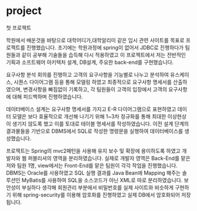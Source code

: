 # project
첫 프로젝트

학원에서 배운것을 바탕으로 대학어디가,대학알리미 같은 입시 관련 사이트를 목표로 프로젝트를 진행했습니다.
초기에는 학원과정에 spring이 없어서 JDBC로 진행하다가 팀원들과 같이 공부해 기술들을 습득해 다시 적용하였고 
이 프로젝트에서 저는 전반적인 기획과 소프트웨어 아키텍처 설계, DB설계, 주요한 back-end를 구현했습니다.

요구사항 분석 회의를 진행하고 고객의 요구사항을 기능별로 나누고 분석하여 유스케이스, 시퀀스 다이어그램 등을 통해
모델링 하였고 최종적으로 요구사항 명세서를 산출하였으며, 변경사항을 빠짐없이 기록하고, 각 팀원들이 고객의 입장에서
고객의 요구사항에 대해 피드백하며 진행하였습니다.

데이터베이스 설계는 요구사항 명세서를 가지고 E-R 다이어그램으로 표현하였고 데이터 모델은 보다 효율적으로 개선해 나기기 위해 
1~3차 정규화를 통해 최대한 이상현상이 생기지 않도록 했고 이를 토대로 테이블 명세서를 작성하였습니다.
이전 설계 단계의 결과물들을 기반으로 DBMS에서 SQL로 작성한 명령문을 실행하여 데이터베이스를 생성했습니다.

프로젝트는 Spring의 mvc2패턴을 사용해 유지 보수 및 확장에 용이하도록 하였고 개발자와 웹 퍼블리셔의 영역을 분리하였습니다.
실제로 개발자 영역은 Back-End를 맡은 저와 팀원 1명, view에서는 Front-End를 맡은 팀원이 각각 작업을 진행했습니다.
DBMS는 Oracle를 사용하였고 SQL 실행 결과를 Java Bean에 Mapping 해주는 솔루션인 MyBatis를 사용하여 SQL을 소스코드가 아닌
XML로 따로 분리하였습니다.
보안성이 부실하다 생각해 회원관리 부분에서 비밀번호를 실제 사이트와 비슷하게 구현하기 위해 spring-security를 이용해 암호화를 진행하였고 
실제 DB에서 암호화되어 저장됩니다.


